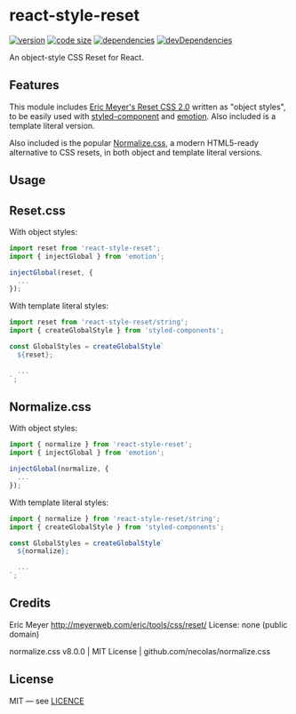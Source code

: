 # react-style-reset

[![version](https://img.shields.io/npm/v/react-style-reset.svg)](https://www.npmjs.com/package/react-style-reset)
[![code size](https://img.shields.io/github/languages/code-size/iiroj/react-style-reset.svg)](https://github.com/iiroj/react-style-reset)
[![dependencies](https://img.shields.io/david/iiroj/react-style-reset.svg)](https://github.com/iiroj/react-style-reset/blob/master/package.json)
[![devDependencies](https://img.shields.io/david/dev/iiroj/react-style-reset.svg)](https://github.com/iiroj/react-style-reset/blob/master/package.json)

An object-style CSS Reset for React.

## Features

This module includes [Eric Meyer's Reset CSS 2.0](https://meyerweb.com/eric/tools/css/reset/) written as "object styles", to be easily used with [styled-component](https://www.styled-components.com/) and [emotion](https://emotion.sh/). Also included is a template literal version.

Also included is the popular [Normalize.css](https://necolas.github.io/normalize.css/), a modern HTML5-ready alternative to CSS resets, in both object and template literal versions.

## Usage

## Reset.css

With object styles:

```js
import reset from 'react-style-reset';
import { injectGlobal } from 'emotion';

injectGlobal(reset, {
  ...
});
```

With template literal styles:

```js
import reset from 'react-style-reset/string';
import { createGlobalStyle } from 'styled-components';

const GlobalStyles = createGlobalStyle`
  ${reset};

  ...
`;
```

## Normalize.css

With object styles:

```js
import { normalize } from 'react-style-reset';
import { injectGlobal } from 'emotion';

injectGlobal(normalize, {
  ...
});
```

With template literal styles:

```js
import { normalize } from 'react-style-reset/string';
import { createGlobalStyle } from 'styled-components';

const GlobalStyles = createGlobalStyle`
  ${normalize};

  ...
`;
```

## Credits

Eric Meyer http://meyerweb.com/eric/tools/css/reset/
License: none (public domain)

normalize.css v8.0.0 | MIT License | github.com/necolas/normalize.css

## License

MIT — see [LICENCE](LICENSE)
